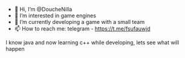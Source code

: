 - 👋 Hi, I’m @DoucheNilla
- 👀 I’m interested in game engines
- 🌱 I’m currently developing a game with a small team
- 📫 How to reach me:
  telegram - https://t.me/fsufauwjd

I know java and now learning c++ while developing, lets see what will happen

<!---
DoucheNilla/DoucheNilla is a ✨ special ✨ repository because its `README.md` (this file) appears on your GitHub profile.
You can click the Preview link to take a look at your changes.
--->
